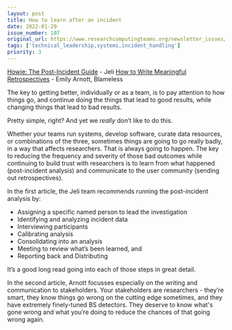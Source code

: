 ```yaml
---
layout: post
title: How to learn after an incident
date: 2022-01-29
issue_number: 107
original_url: https://www.researchcomputingteams.org/newsletter_issues/0107
tags: ['technical_leadership,systems,incident_handling']
priority: 3
---
```


<!-- markdownlint-disable MD033 -->
<!-- markdownlint-disable MD041 -->
<!-- markdownlint-disable MD049 -->

[Howie: The Post-Incident Guide](https://www.jeli.io/howie-the-post-incident-guide/) - Jeli
[How to Write Meaningful Retrospectives](https://www.blameless.com/incident-response/how-to-write-meaningful-retrospectives) - Emily Arnott, Blameless

The key to getting better, individually or as a team, is to pay attention to how things go, and continue doing the things that lead to good results, while changing things that lead to bad results.

Pretty simple, right?  And yet we *really* don’t like to do this.

Whether your teams run systems, develop software, curate data resources, or combinations of the three, sometimes things are going to go really badly, in a way that affects researchers.  That is always going to happen.  The key to reducing the frequency and severity of those bad outcomes while continuing to build trust with researchers is to learn from what happened (post-incident analysis) and communicate to the user community (sending out retrospectives).

In the first article, the Jeli team recommends running the post-incident analysis by:

- Assigning a specific named person to lead the investigation
- Identifying and analyzing incident data
- Interviewing participants
- Calibrating analysis
- Consolidating into an analysis
- Meeting to review what’s been learned, and
- Reporting back and Distributing

It’s a good long read going into each of those steps in great detail.

In the second article, Arnott focusses especially on the writing and communication to stakeholders.  Your stakeholders are researchers - they’re smart, they know things go wrong on the cutting edge sometimes, and they have extremely finely-tuned BS detectors.  They deserve to know what's gone wrong and what you’re doing to reduce the chances of that going wrong again.
